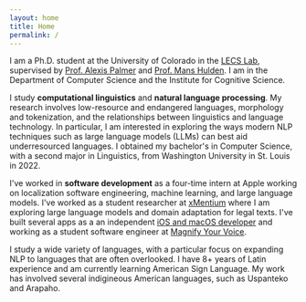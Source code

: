 ```yaml
---
layout: home
title: Home
permalink: /
---
```


I am a Ph.D. student at the University of Colorado in the [LECS Lab](lecs-lab.github.io), supervised by [Prof. Alexis Palmer](https://alexispalmer.github.io) and [Prof. Mans Hulden](https://verbs.colorado.edu/~mahu0110/). I am in the Department of Computer Science and the Institute for Cognitive Science.

I study **computational linguistics** and **natural language processing**. My research involves low-resource and endangered languages, morphology and tokenization, and the relationships between linguistics and language technology. In particular, I am interested in exploring the ways modern NLP techniques such as large language models (LLMs) can best aid underresourced languages. I obtained my bachelor's in Computer Science, with a second major in Linguistics, from Washington University in St. Louis in 2022.

I've worked in **software development** as a four-time intern at Apple working on localization software engineering, machine learning, and large language models. I've worked as a student researcher at [xMentium](https://xmentium.com) where I am exploring large language models and domain adaptation for legal texts. I've built several apps as a an independent [iOS and macOS developer](https://apps.apple.com/lt/developer/michael-ginn/id1416885467) and working as a student software engineer at [Magnify Your Voice](https://magnifyyourvoice.com). 

I study a wide variety of languages, with a particular focus on expanding NLP to languages that are often overlooked. I have 8+ years of Latin experience and am currently learning American Sign Language. My work has involved several indigineous American languages, such as Uspanteko and Arapaho.